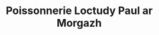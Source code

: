 ---
title: "Poissonnerie Loctudy Paul ar Morgazh"
url: /loctudy/poissonnerie-loctudy-paul-ar-morgazh/
shop: fruits de mer
---